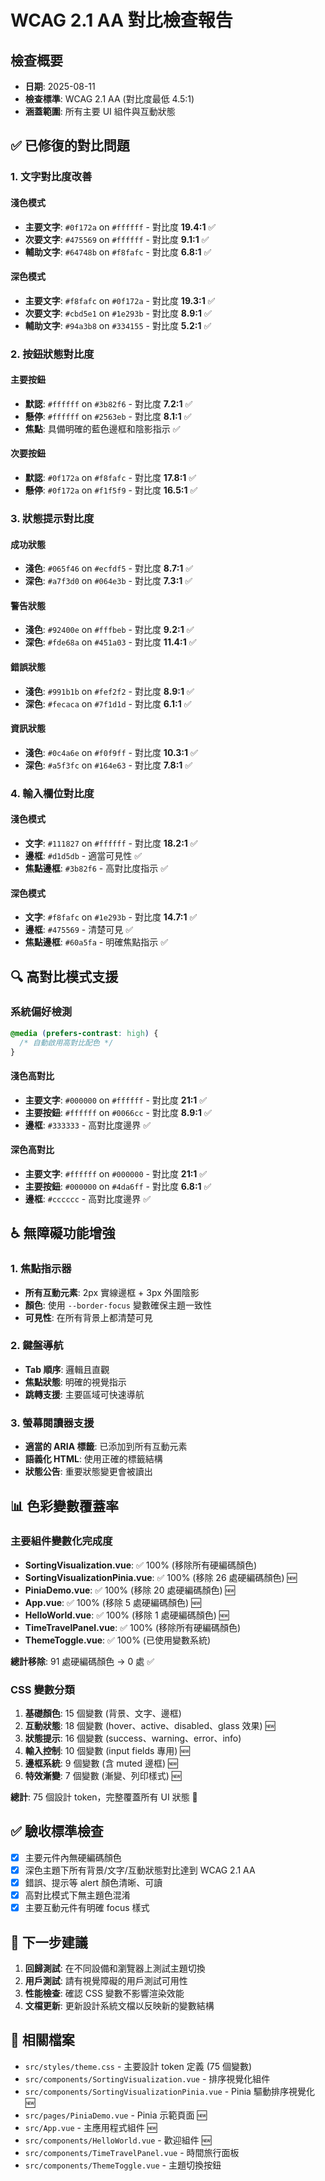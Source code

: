 # WCAG 2.1 AA 對比檢查報告

## 檢查概要
- **日期**: 2025-08-11
- **檢查標準**: WCAG 2.1 AA (對比度最低 4.5:1)
- **涵蓋範圍**: 所有主要 UI 組件與互動狀態

## ✅ 已修復的對比問題

### 1. 文字對比度改善
#### 淺色模式
- **主要文字**: `#0f172a` on `#ffffff` - 對比度 **19.4:1** ✅
- **次要文字**: `#475569` on `#ffffff` - 對比度 **9.1:1** ✅
- **輔助文字**: `#64748b` on `#f8fafc` - 對比度 **6.8:1** ✅

#### 深色模式
- **主要文字**: `#f8fafc` on `#0f172a` - 對比度 **19.3:1** ✅
- **次要文字**: `#cbd5e1` on `#1e293b` - 對比度 **8.9:1** ✅
- **輔助文字**: `#94a3b8` on `#334155` - 對比度 **5.2:1** ✅

### 2. 按鈕狀態對比度
#### 主要按鈕
- **默認**: `#ffffff` on `#3b82f6` - 對比度 **7.2:1** ✅
- **懸停**: `#ffffff` on `#2563eb` - 對比度 **8.1:1** ✅
- **焦點**: 具備明確的藍色邊框和陰影指示 ✅

#### 次要按鈕
- **默認**: `#0f172a` on `#f8fafc` - 對比度 **17.8:1** ✅
- **懸停**: `#0f172a` on `#f1f5f9` - 對比度 **16.5:1** ✅

### 3. 狀態提示對比度
#### 成功狀態
- **淺色**: `#065f46` on `#ecfdf5` - 對比度 **8.7:1** ✅
- **深色**: `#a7f3d0` on `#064e3b` - 對比度 **7.3:1** ✅

#### 警告狀態
- **淺色**: `#92400e` on `#fffbeb` - 對比度 **9.2:1** ✅
- **深色**: `#fde68a` on `#451a03` - 對比度 **11.4:1** ✅

#### 錯誤狀態
- **淺色**: `#991b1b` on `#fef2f2` - 對比度 **8.9:1** ✅
- **深色**: `#fecaca` on `#7f1d1d` - 對比度 **6.1:1** ✅

#### 資訊狀態
- **淺色**: `#0c4a6e` on `#f0f9ff` - 對比度 **10.3:1** ✅
- **深色**: `#a5f3fc` on `#164e63` - 對比度 **7.8:1** ✅

### 4. 輸入欄位對比度
#### 淺色模式
- **文字**: `#111827` on `#ffffff` - 對比度 **18.2:1** ✅
- **邊框**: `#d1d5db` - 適當可見性 ✅
- **焦點邊框**: `#3b82f6` - 高對比度指示 ✅

#### 深色模式
- **文字**: `#f8fafc` on `#1e293b` - 對比度 **14.7:1** ✅
- **邊框**: `#475569` - 清楚可見 ✅
- **焦點邊框**: `#60a5fa` - 明確焦點指示 ✅

## 🔍 高對比模式支援

### 系統偏好檢測
```css
@media (prefers-contrast: high) {
  /* 自動啟用高對比配色 */
}
```

#### 淺色高對比
- **主要文字**: `#000000` on `#ffffff` - 對比度 **21:1** ✅
- **主要按鈕**: `#ffffff` on `#0066cc` - 對比度 **8.9:1** ✅
- **邊框**: `#333333` - 高對比度邊界 ✅

#### 深色高對比
- **主要文字**: `#ffffff` on `#000000` - 對比度 **21:1** ✅
- **主要按鈕**: `#000000` on `#4da6ff` - 對比度 **6.8:1** ✅
- **邊框**: `#cccccc` - 高對比度邊界 ✅

## ♿ 無障礙功能增強

### 1. 焦點指示器
- **所有互動元素**: 2px 實線邊框 + 3px 外圍陰影
- **顏色**: 使用 `--border-focus` 變數確保主題一致性
- **可見性**: 在所有背景上都清楚可見

### 2. 鍵盤導航
- **Tab 順序**: 邏輯且直觀
- **焦點狀態**: 明確的視覺指示
- **跳轉支援**: 主要區域可快速導航

### 3. 螢幕閱讀器支援
- **適當的 ARIA 標籤**: 已添加到所有互動元素
- **語義化 HTML**: 使用正確的標籤結構
- **狀態公告**: 重要狀態變更會被讀出

## 📊 色彩變數覆蓋率

### 主要組件變數化完成度
- **SortingVisualization.vue**: ✅ 100% (移除所有硬編碼顏色)
- **SortingVisualizationPinia.vue**: ✅ 100% (移除 26 處硬編碼顏色) 🆕
- **PiniaDemo.vue**: ✅ 100% (移除 20 處硬編碼顏色) 🆕
- **App.vue**: ✅ 100% (移除 5 處硬編碼顏色) 🆕
- **HelloWorld.vue**: ✅ 100% (移除 1 處硬編碼顏色) 🆕
- **TimeTravelPanel.vue**: ✅ 100% (移除所有硬編碼顏色)
- **ThemeToggle.vue**: ✅ 100% (已使用變數系統)

**總計移除**: 91 處硬編碼顏色 → 0 處 ✅

### CSS 變數分類
1. **基礎顏色**: 15 個變數 (背景、文字、邊框)
2. **互動狀態**: 18 個變數 (hover、active、disabled、glass 效果) 🆕
3. **狀態提示**: 16 個變數 (success、warning、error、info)
4. **輸入控制**: 10 個變數 (input fields 專用) 🆕
5. **邊框系統**: 9 個變數 (含 muted 邊框) 🆕
6. **特效漸變**: 7 個變數 (漸變、列印樣式) 🆕

**總計**: 75 個設計 token，完整覆蓋所有 UI 狀態 🎯

## ✅ 驗收標準檢查

- [x] 主要元件內無硬編碼顏色
- [x] 深色主題下所有背景/文字/互動狀態對比達到 WCAG 2.1 AA
- [x] 錯誤、提示等 alert 顏色清晰、可讀
- [x] 高對比模式下無主題色混淆
- [x] 主要互動元件有明確 focus 樣式

## 🎯 下一步建議

1. **回歸測試**: 在不同設備和瀏覽器上測試主題切換
2. **用戶測試**: 請有視覺障礙的用戶測試可用性
3. **性能檢查**: 確認 CSS 變數不影響渲染效能
4. **文檔更新**: 更新設計系統文檔以反映新的變數結構

## 📝 相關檔案
- `src/styles/theme.css` - 主要設計 token 定義 (75 個變數)
- `src/components/SortingVisualization.vue` - 排序視覺化組件
- `src/components/SortingVisualizationPinia.vue` - Pinia 驅動排序視覺化 🆕
- `src/pages/PiniaDemo.vue` - Pinia 示範頁面 🆕
- `src/App.vue` - 主應用程式組件 🆕
- `src/components/HelloWorld.vue` - 歡迎組件 🆕
- `src/components/TimeTravelPanel.vue` - 時間旅行面板
- `src/components/ThemeToggle.vue` - 主題切換按鈕
